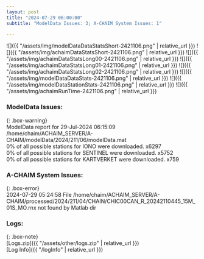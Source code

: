 ```yaml
---
layout: post
title: "2024-07-29 06:00:00"
subtitle: "ModelData Issues: 3; A-CHAIM System Issues: 1"

---
```


![]({{ "/assets/img/modelDataDataStatsShort-2421106.png" | relative_url }})
![]({{ "/assets/img/achaimDataStatsShort-2421106.png" | relative_url }})
![]({{ "/assets/img/achaimDataStatsLong00-2421106.png" | relative_url }})
![]({{ "/assets/img/achaimDataStatsLong01-2421106.png" | relative_url }})
![]({{ "/assets/img/achaimDataStatsLong02-2421106.png" | relative_url }})
![]({{ "/assets/img/modelDataDataStats-2421106.png" | relative_url }})
![]({{ "/assets/img/modelDataStationStats-2421106.png" | relative_url }})
![]({{ "/assets/img/achaimRunTime-2421106.png" | relative_url }})


### ModelData Issues:  
  
{: .box-warning}  
 ModelData report for 29-Jul-2024 06:15:09   
 /home/chaim/ACHAIM_SERVER/A-CHAIM/modelData/2024/211/06/modelData.mat   
 0% of all possible stations for IONO were downloaded. x6297   
 0% of all possible stations for SENTINEL were downloaded. x5752   
 0% of all possible stations for KARTVERKET were downloaded. x759   
  
### A-CHAIM System Issues:  
  
{: .box-error}  
2024-07-29 05:24:58 File /home/chaim/ACHAIM_SERVER/A-CHAIM/processed/2024/211/04/CHAIN/CHIC00CAN_R_20242110445_15M_01S_MO.rnx not found by Matlab dir  

### Logs:  
  
{: .box-note}  
[Logs.zip]({{ "/assets/other/logs.zip" | relative_url }})  
[Log Info]({{ "/logInfo" | relative_url }})  
